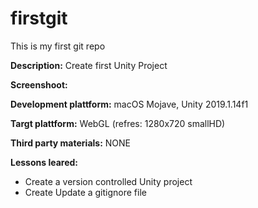 # firstgit
This is my first git repo


**Description:** Create first Unity Project

**Screenshoot:**

**Development plattform:** macOS Mojave, Unity 2019.1.14f1

**Targt plattform:** WebGL (refres: 1280x720 smallHD)

**Third party materials:** NONE

**Lessons leared:**
 - Create a version controlled Unity project
 - Create Update a gitignore file
